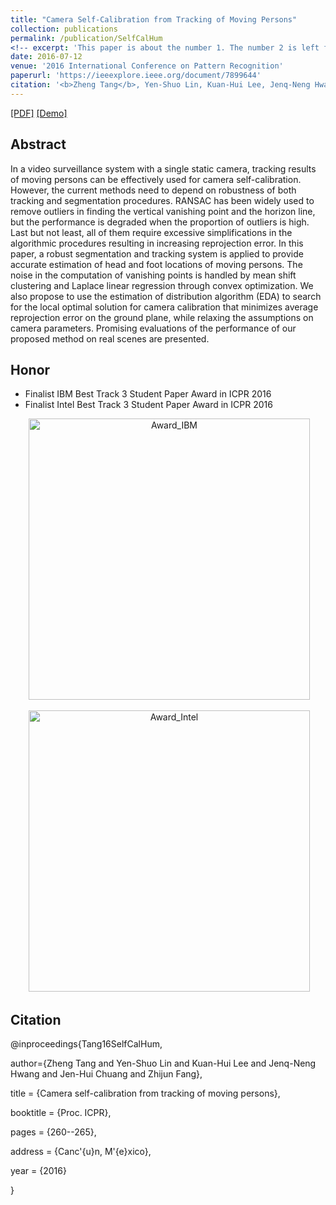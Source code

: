 ```yaml
---
title: "Camera Self-Calibration from Tracking of Moving Persons"
collection: publications
permalink: /publication/SelfCalHum
<!-- excerpt: 'This paper is about the number 1. The number 2 is left for future work.' -->
date: 2016-07-12
venue: '2016 International Conference on Pattern Recognition'
paperurl: 'https://ieeexplore.ieee.org/document/7899644'
citation: '<b>Zheng Tang</b>, Yen-Shuo Lin, Kuan-Hui Lee, Jenq-Neng Hwang, Jen-Hui Chuang and Zhijun Fang.&quot;"Camera Self-Calibration from Tracking of Moving Persons".&quot;<i>Proceedings of 2016 International Conference on Pattern Recognition (ICPR 2016)</i>.&quot;pp. 260-265.&quot;2016.'
---
```

[[PDF]](https://ieeexplore.ieee.org/document/7899644)
[[Demo]](https://youtu.be/Lqe8AgCxiRg)


## Abstract
In a video surveillance system with a single static camera, tracking results of moving persons can be effectively used for camera self-calibration. However, the current methods need to depend on robustness of both tracking and segmentation procedures. RANSAC has been widely used to remove outliers in finding the vertical vanishing point and the horizon line, but the performance is degraded when the proportion of outliers is high. Last but not least, all of them require excessive simplifications in the algorithmic procedures resulting in increasing reprojection error. In this paper, a robust segmentation and tracking system is applied to provide accurate estimation of head and foot locations of moving persons. The noise in the computation of vanishing points is handled by mean shift clustering and Laplace linear regression through convex optimization. We also propose to use the estimation of distribution algorithm (EDA) to search for the local optimal solution for camera calibration that minimizes average reprojection error on the ground plane, while relaxing the assumptions on camera parameters. Promising evaluations of the performance of our proposed method on real scenes are presented.


## Honor
* Finalist IBM Best Track 3 Student Paper Award in ICPR 2016
* Finalist Intel Best Track 3 Student Paper Award in ICPR 2016
<p align="center">
  <img src="http://zhengthomastang.github.io/images/SelfCalHum_award1.jpg?raw=true" alt="Award_IBM" style="width: 450px;"/> 
</p>
<p align="center">
  <img src="http://zhengthomastang.github.io/images/SelfCalHum_award2.jpg?raw=true" alt="Award_Intel" style="width: 450px;"/> 
</p>


## Citation
@inproceedings{Tang16SelfCalHum,

author={Zheng Tang and Yen-Shuo Lin and Kuan-Hui Lee and Jenq-Neng Hwang and Jen-Hui Chuang and Zhijun Fang},

title = {Camera self-calibration from tracking of moving persons},

booktitle = {Proc. ICPR},

pages = {260--265}, 

address = {Canc\'{u}n, M\'{e}xico},

year = {2016}

}